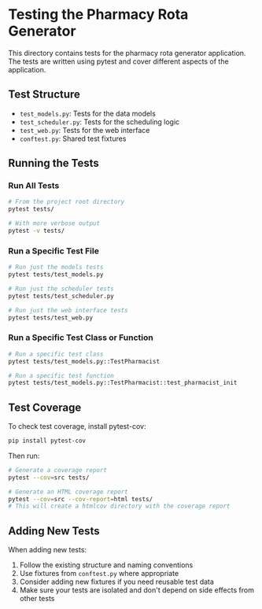 # Testing the Pharmacy Rota Generator

This directory contains tests for the pharmacy rota generator application. The tests are written using pytest and cover different aspects of the application.

## Test Structure

- `test_models.py`: Tests for the data models
- `test_scheduler.py`: Tests for the scheduling logic
- `test_web.py`: Tests for the web interface
- `conftest.py`: Shared test fixtures

## Running the Tests

### Run All Tests

```bash
# From the project root directory
pytest tests/

# With more verbose output
pytest -v tests/
```

### Run a Specific Test File

```bash
# Run just the models tests
pytest tests/test_models.py

# Run just the scheduler tests
pytest tests/test_scheduler.py

# Run just the web interface tests
pytest tests/test_web.py
```

### Run a Specific Test Class or Function

```bash
# Run a specific test class
pytest tests/test_models.py::TestPharmacist

# Run a specific test function
pytest tests/test_models.py::TestPharmacist::test_pharmacist_init
```

## Test Coverage

To check test coverage, install pytest-cov:

```bash
pip install pytest-cov
```

Then run:

```bash
# Generate a coverage report
pytest --cov=src tests/

# Generate an HTML coverage report
pytest --cov=src --cov-report=html tests/
# This will create a htmlcov directory with the coverage report
```

## Adding New Tests

When adding new tests:

1. Follow the existing structure and naming conventions
2. Use fixtures from `conftest.py` where appropriate
3. Consider adding new fixtures if you need reusable test data
4. Make sure your tests are isolated and don't depend on side effects from other tests
